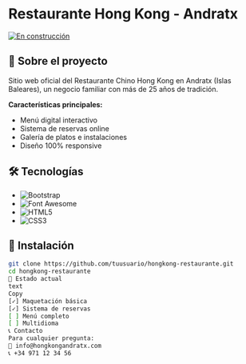 # Restaurante Hong Kong - Andratx

[![En construcción](https://img.shields.io/badge/Estado-En_construcción-yellow)](https://github.com/tuusuario/hongkong-restaurante)

## 🥢 Sobre el proyecto
Sitio web oficial del Restaurante Chino Hong Kong en Andratx (Islas Baleares), un negocio familiar con más de 25 años de tradición.

**Características principales:**
- Menú digital interactivo
- Sistema de reservas online
- Galería de platos e instalaciones
- Diseño 100% responsive

## 🛠 Tecnologías
- ![Bootstrap](https://img.shields.io/badge/Bootstrap-5.3-7952B3)
- ![Font Awesome](https://img.shields.io/badge/Font_Awesome-6.4-528DD7)
- ![HTML5](https://img.shields.io/badge/HTML5-E34F26?logo=html5)
- ![CSS3](https://img.shields.io/badge/CSS3-1572B6?logo=css3)

## 🚀 Instalación
```bash
git clone https://github.com/tuusuario/hongkong-restaurante.git
cd hongkong-restaurante
📌 Estado actual
text
Copy
[✓] Maquetación básica
[✓] Sistema de reservas
[ ] Menú completo
[ ] Multidioma
📞 Contacto
Para cualquier pregunta:
📧 info@hongkongandratx.com
📞 +34 971 12 34 56


